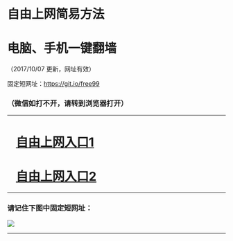 ﻿# 自由上网简易方法

# 电脑、手机一键翻墙

（2017/10/07 更新，网址有效）

固定短网址：https://git.io/free99

### （微信如打不开，请转到浏览器打开）


***





# &nbsp;&nbsp; <a href="http://ft400825759.fwq-tz-1001.info/fwqtz01.html?t=100700115609 " target="_blank">自由上网入口1</a>
# &nbsp;&nbsp; <a href="http://ft4217560.fwq-tz-1002.info/fwqtz02.html?t=100700113510 " target="_blank">自由上网入口2</a>
***

### 请记住下图中固定短网址：

<img src="https://s3-us-west-2.amazonaws.com/fwq-1001/yjfq-20170905okok.png" /> 


***

